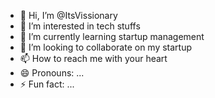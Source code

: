 - 👋 Hi, I’m @ItsVissionary
- 👀 I’m interested in tech stuffs
- 🌱 I’m currently learning startup management
- 💞️ I’m looking to collaborate on my startup
- 📫 How to reach me with your heart
- 😄 Pronouns: ...
- ⚡ Fun fact: ...

<!---
ItsVissionary/ItsVissionary is a ✨ special ✨ repository because its `README.md` (this file) appears on your GitHub profile.
You can click the Preview link to take a look at your changes.
--->
